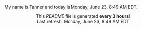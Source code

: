 My name is Tanner and today is Monday, June 23, 8:49 AM EDT.

<p align="center">This <i>README</i> file is generated <b>every 3 hours</b>!</br>Last refresh: Monday, June 23, 8:49 AM EDT<br /></p>

